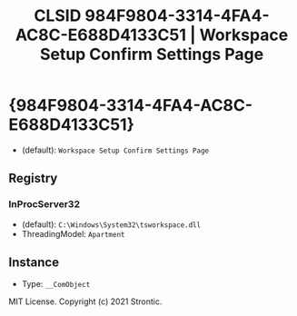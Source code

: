 ﻿---
title: "CLSID 984F9804-3314-4FA4-AC8C-E688D4133C51 | Workspace Setup Confirm Settings Page"
excerpt: What is COM-Object CLSID 984F9804-3314-4FA4-AC8C-E688D4133C51?
---

# {984F9804-3314-4FA4-AC8C-E688D4133C51}

* (default): `Workspace Setup Confirm Settings Page`

## Registry


### InProcServer32

* (default): `C:\Windows\System32\tsworkspace.dll`
* ThreadingModel: `Apartment`

## Instance

* Type: `__ComObject`

MIT License. Copyright (c) 2021 Strontic.


